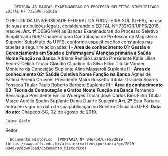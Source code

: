         DESIGNA AS BANCAS EXAMINADORAS DO PROCESSO SELETIVO SIMPLIFICADO EDITAL Nº 732GRUFFS2019  

 O REITOR DA UNIVERSIDADE FEDERAL DA FRONTEIRA SUL (UFFS), no uso de suas atribuições legais, considerando o [EDITAL Nº 732/GR/UFFS/2019](https://www.uffs.edu.br/atos-normativos/edital/gr/2019-0732), resolve:   **Art. 1º**  DESIGNAR as Bancas Examinadoras do Processo Seletivo Simplificado 006/ Chapecó para Contratação de Professor de Magistério Superior Substituto da UFFS, conforme especificações constantes nas tabelas a seguir relacionadas: **I - Área de conhecimento 01: Gestão e Gerenciamento em Saúde e Enfermagem/ Atenção primária à Saúde**     **Nome**   **Função na Banca**     Adriana Remião Luzardo   Presidente     Kátia Lilian Sedrez Celich   Titular     Cláudio Claudino da Silva Filho   Titular     Vander Monteiro da Conceição   Suplente     Aline Massaroli   Suplente       **II - Área de conhecimento 02: Saúde Coletiva**     **Nome**   **Função na Banca**     Agnes de Fátima Pereira Cruvinel   Presidente     Maíra Rossetto   Titular     Graciela Soares Fonseca   Titular     Paulo Roberto Barbato   Suplente       **III - Área de conhecimento 03: Teoria da Computação e Grafos**     **Nome**   **Função na Banca**     Fernando Bevilacqua   Presidente     Emílio Wuerges   Titular     José Carlos Bins Filho   Titular     Marco Aurélio Spohn   Suplente     Denio Duarte   Suplente       **Art. 2º**  Esta Portaria entra em vigor na data de sua publicação no Boletim Oficial da UFFS.        **Data do ato:** Chapecó-SC, 02 de agosto de 2019.   
 

    Jaime Giolo   
 Reitor 

      Documento Histórico  [PORTARIA Nº 846/GR/UFFS/2019](https://www.uffs.edu.br/atos-normativos/portaria/gr/2019-0846/@@download/documento_historico)     
      